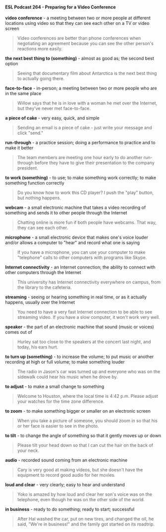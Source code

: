 #### ESL Podcast 264 - Preparing for a Video Conference

**video conference** - a meeting between two or more people at different locations
using video so that they can see each other on a TV or video screen

> Video conferences are better than phone conferences when negotiating an
agreement because you can see the other person's reactions more easily.

**the next best thing to (something)** - almost as good as; the second best option

> Seeing that documentary film about Antarctica is the next best thing to actually
going there.

**face-to-face** - in-person; a meeting between two or more people who are in the
same place

> Willow says that he is in love with a woman he met over the Internet, but
they've never met face-to-face.

**a piece of cake** - very easy, quick, and simple

> Sending an email is a piece of cake - just write your message and click "send."

**run-through** - a practice session; doing a performance to practice and to make
it better

> The team members are meeting one hour early to do another run-through
before they have to give their presentation to the company president.

**to work (something)** - to use; to make something work correctly; to make
something function correctly

> Do you know how to work this CD player? I push the "play" button, but nothing
happens.

**webcam** - a small electronic machine that takes a video recording of something
and sends it to other people through the Internet

> Chatting online is more fun if both people have webcams. That way, they can
see each other.

**microphone** - a small electronic device that makes one's voice louder and/or
allows a computer to "hear" and record what one is saying

> If you have a microphone, you can use your computer to make "telephone" calls
to other computers with programs like Skype.

**Internet connectivity** - an Internet connection; the ability to connect with other
computers through the Internet

> This university has Internet connectivity everywhere on campus, from the library
to the cafeteria.

**streaming** - seeing or hearing something in real time, or as it actually happens,
usually over the Internet

> You need to have a very fast Internet connection to be able to see streaming
video. If you have a slow computer, it won't work very well.

**speaker** - the part of an electronic machine that sound (music or voices) comes
out of

> Hurley sat too close to the speakers at the concert last night, and today, his
ears hurt.

**to turn up (something)** - to increase the volume; to put music or another
recording at high or full volume; to make something louder

> The radio in Jason's car was turned up and everyone who was on the sidewalk
could hear his music when he drove by.

**to adjust** - to make a small change to something

> Welcome to Houston, where the local time is 4:42 p.m. Please adjust your
watches for the time zone difference.

**to zoom** - to make something bigger or smaller on an electronic screen

> When you take a picture of someone, you should zoom in so that his or her
face is easier to see in the photo.

**to tilt** - to change the angle of something so that it gently moves up or down

> Please tilt your head down so that I can cut the hair on the back of your neck.

**audio** - recorded sound coming from an electronic machine

> Cary is very good at making videos, but she doesn't have the equipment to
record good audio for her movies.

**loud and clear** - very clearly; easy to hear and understand

> Yoko is amazed by how loud and clear her son's voice was on the telephone,
even though he was on the other side of the world.

**in business** - ready to do something; ready to start; successful

> After Hal washed the car, put on new tires, and changed the oil, he said, "We're
in business!" and the family got started on its roadtrip.

